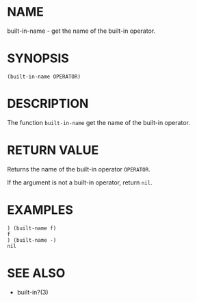 # NAME
built-in-name - get the name of the built-in operator.

# SYNOPSIS

    (built-in-name OPERATOR)

# DESCRIPTION
The function `built-in-name` get the name of the built-in operator.

# RETURN VALUE
Returns the name of the built-in operator `OPERATOR`.

If the argument is not a built-in operator, return `nil`.

# EXAMPLES

    ) (built-name f)
    f
    ) (built-name -)
    nil

# SEE ALSO
- built-in?(3)
